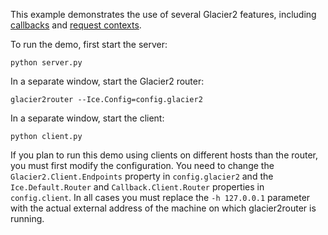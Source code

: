 This example demonstrates the use of several Glacier2 features, including
[callbacks][1] and [request contexts][2].

To run the demo, first start the server:

```
python server.py
```

In a separate window, start the Glacier2 router:

```
glacier2router --Ice.Config=config.glacier2
```

In a separate window, start the client:

```
python client.py
```

If you plan to run this demo using clients on different hosts than
the router, you must first modify the configuration. You need to
change the `Glacier2.Client.Endpoints` property in `config.glacier2` and
the `Ice.Default.Router` and `Callback.Client.Router` properties in
`config.client`. In all cases you must replace the `-h 127.0.0.1`
parameter with the actual external address of the machine on which
glacier2router is running.

[1]: https://doc.zeroc.com/display/Ice37/Callbacks+through+Glacier2
[2]: https://doc.zeroc.com/display/Ice37/How+Glacier2+uses+Request+Contexts
